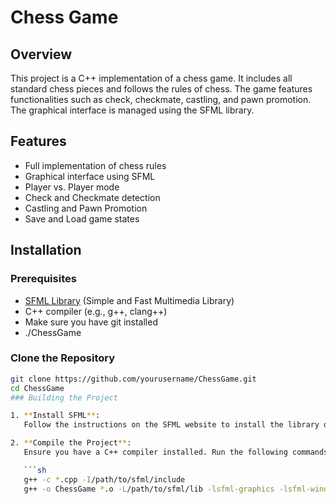 # Chess Game

## Overview

This project is a C++ implementation of a chess game. It includes all standard chess pieces and follows the rules of chess. The game features functionalities such as check, checkmate, castling, and pawn promotion. The graphical interface is managed using the SFML library.

## Features

- Full implementation of chess rules
- Graphical interface using SFML
- Player vs. Player mode
- Check and Checkmate detection
- Castling and Pawn Promotion
- Save and Load game states

## Installation

### Prerequisites

- [SFML Library](https://www.sfml-dev.org/download.php) (Simple and Fast Multimedia Library)
- C++ compiler (e.g., g++, clang++)
- Make sure you have git installed
- ./ChessGame


### Clone the Repository

```sh
git clone https://github.com/yourusername/ChessGame.git
cd ChessGame
### Building the Project

1. **Install SFML**:
   Follow the instructions on the SFML website to install the library on your system. Ensure that the SFML library files are correctly linked to your project.

2. **Compile the Project**:
   Ensure you have a C++ compiler installed. Run the following commands in your project directory to compile the project:

   ```sh
   g++ -c *.cpp -I/path/to/sfml/include
   g++ -o ChessGame *.o -L/path/to/sfml/lib -lsfml-graphics -lsfml-window -lsfml-system


